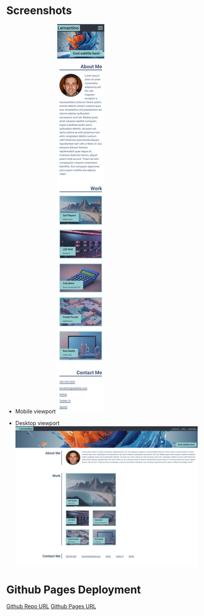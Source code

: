 # Screenshots
- Mobile viewport
![mobile view](./assets/images/page-mobile.png)

- Desktop viewport
![desktop view](./assets/images/page-desktop.png)

# Github Pages Deployment
[Github Repo URL](https://github.com/BrianTib/columbia-bootcamp-challenge-2)
[Github Pages URL](https://briantib.github.io/columbia-bootcamp-challenge-2/)